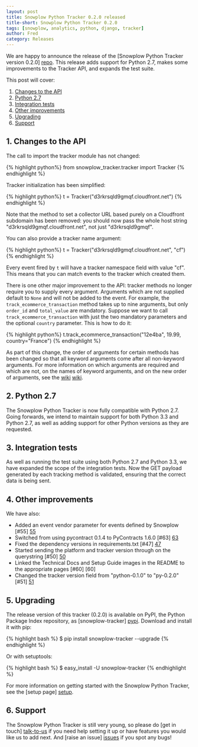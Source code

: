 ```yaml
---
layout: post
title: Snowplow Python Tracker 0.2.0 released
title-short: Snowplow Python Tracker 0.2.0
tags: [snowplow, analytics, python, django, tracker]
author: Fred
category: Releases
---
```


We are happy to announce the release of the [Snowplow Python Tracker version 0.2.0] [repo]. This release adds support for Python 2.7, makes some improvements to the Tracker API, and expands the test suite.

This post will cover:

1. [Changes to the API](/blog/2014/04/15/snowplow-python-tracker-0.2.0-released/#api)
2. [Python 2.7](/blog/2014/04/15/snowplow-python-tracker-0.2.0-released/#compatibility)
3. [Integration tests](/blog/2014/04/15/snowplow-python-tracker-0.2.0-released/#tests)
4. [Other improvements](/blog/2014/04/15/snowplow-python-tracker-0.2.0-released/#other)
5. [Upgrading](/blog/2014/04/15/snowplow-python-tracker-0.2.0-released/#upgrading)
6. [Support](/blog/2014/04/15/snowplow-python-tracker-0.2.0-released/#support)

<!--more-->

<h2><a name="api">1. Changes to the API</a></h2>

The call to import the tracker module has not changed:

{% highlight python%}
from snowplow_tracker.tracker import Tracker
{% endhighlight %}

Tracker initialization has been simplified:

{% highlight python%}
t = Tracker("d3rkrsqld9gmqf.cloudfront.net")
{% endhighlight %}

Note that the method to set a collector URL based purely on a Cloudfront subdomain has been removed: you should now pass the whole host string "d3rkrsqld9gmqf.cloudfront.net", not just "d3rkrsqld9gmqf".

You can also provide a tracker name argument:

{% highlight python%}
t = Tracker("d3rkrsqld9gmqf.cloudfront.net", "cf")
{% endhighlight %}

Every event fired by `t` will have a tracker namespace field with value "cf". This means that you can match events to the tracker which created them.

There is one other major improvement to the API: tracker methods no longer require you to supply every argument. Arguments which are not supplied default to `None` and will not be added to the event. For example, the `track_ecommerce_transaction` method takes up to nine arguments, but only `order_id` and `total_value` are mandatory. Suppose we want to call `track_ecommerce_transaction` with just the two mandatory parameters and the optional `country` parameter. This is how to do it:

{% highlight python%}
t.track_ecommerce_transaction("12e4ba", 19.99, country="France")
{% endhighlight %}

As part of this change, the order of arguments for certain methods has been changed so that all keyword arguments come after all non-keyword arguments. For more information on which arguments are required and which are not, on the names of keyword arguments, and on the new order of arguments, see the [wiki] [wiki].

<div class="html">
<h2><a name="compatibility">2. Python 2.7</a></h2>
</div>

The Snowplow Python Tracker is now fully compatible with Python 2.7. Going forwards, we intend to maintain support for both Python 3.3 and Python 2.7, as well as adding support for other Python versions as they are requested.

<div class="html">
<h2><a name="tests">3. Integration tests </a></h2>
</div>

As well as running the test suite using both Python 2.7 and Python 3.3, we have expanded the scope of the integration tests. Now the GET payload generated by each tracking method is validated, ensuring that the correct data is being sent.

<div class="html">
<h2><a name="other">4. Other improvements </a></h2>
</div>

We have also:

* Added an event vendor parameter for events defined by Snowplow [#55] [55]
* Switched from using pycontract 0.1.4 to PyContracts 1.6.0 [#63] [63]
* Fixed the dependency versions in requirements.txt [#47] [47]
* Started sending the platform and tracker version through on the querystring [#50] [50]
* Linked the Technical Docs and Setup Guide images in the README to the appropriate pages [#60] [60]
* Changed the tracker version field from "python-0.1.0" to "py-0.2.0" [#51] [51]

<div class="html">
<h2><a name="upgrading">5. Upgrading</a></h2>
</div>

The release version of this tracker (0.2.0) is available on PyPI, the Python Package Index repository, as [snowplow-tracker] [pypi]. Download and install it with pip:

{% highlight bash %}
$ pip install snowplow-tracker --upgrade
{% endhighlight %}

Or with setuptools:

{% highlight bash %}
$ easy_install -U snowplow-tracker
{% endhighlight %}

For more information on getting started with the Snowplow Python Tracker, see the [setup page] [setup].

<div class="html">
<h2><a name="support">6. Support</a></h2>
</div>

The Snowplow Python Tracker is still very young, so please do [get in touch] [talk-to-us] if you need help setting it up or have features you would like us to add next. And [raise an issue] [issues] if you spot any bugs!

[55]: https://github.com/snowplow/snowplow-python-tracker/issues/55
[63]: https://github.com/snowplow/snowplow-python-tracker/issues/63
[47]: https://github.com/snowplow/snowplow-python-tracker/issues/47
[50]: https://github.com/snowplow/snowplow-python-tracker/issues/50
[51]: https://github.com/snowplow/snowplow-python-tracker/issues/51

[repo]: https://github.com/snowplow/snowplow-python-tracker
[pypi]: https://pypi.python.org/pypi/snowplow-tracker/0.2.0
[wiki]: https://github.com/snowplow/snowplow/wiki/Python-Tracker
[setup]: https://github.com/snowplow/snowplow/wiki/Python-tracker-setup
[talk-to-us]: https://github.com/snowplow/snowplow/wiki/Talk-to-us
[issues]: https://github.com/snowplow/snowplow/issues

